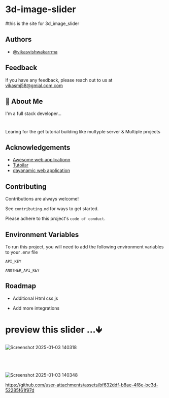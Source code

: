 # 3d-image-slider
#this is the site for 3d_image_slider 


## Authors

- [@vikasvishwakarrma](https://www.github.com/vikasvishwakarma018)


## Feedback

If you have any feedback, please reach out to us at vikasmj58@gmial.com.com


## 🚀 About Me
I'm a full stack developer... 
#
Learing for the get tutorial building like multyple server & Multiple projects 

## Acknowledgements

 - [Awesome web applicationn](https://awesomeopensource.com/project/elangosundar/awesome-README-templates)
 - [Tutoilar](https://github.com/matiassingers/awesome-readme)
 - [dayanamic web application ](https://bulldogjob.com/news/449-how-to-write-a-good-readme-for-your-github-project)


## Contributing

Contributions are always welcome!

See `contributing.md` for ways to get started.

Please adhere to this project's `code of conduct`.


## Environment Variables

To run this project, you will need to add the following environment variables to your .env file

`API_KEY`

`ANOTHER_API_KEY`



## Roadmap

- Additional Html css js

- Add more integrations



# preview this slider ...🡻


![Screenshot 2025-01-03 140318](https://github.com/user-attachments/assets/146d0458-e2d0-41ca-839c-172429651c7f)
#
<br>

![Screenshot 2025-01-03 140348](https://github.com/user-attachments/assets/d716a0d2-2fb2-4096-a388-3eab44ff2b13)
<br>

https://github.com/user-attachments/assets/bf632ddf-b8ae-4f8e-bc3d-52285f61f97d


